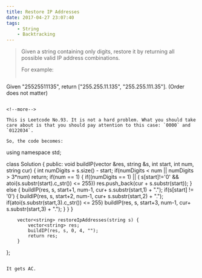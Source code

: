 ```yaml
---
title: Restore IP Addresses
date: 2017-04-27 23:07:40
tags:
    - String
    - Backtracking
---
```


> Given a string containing only digits, restore it by returning all possible valid IP address combinations.
>
> For example:
>```
Given "25525511135",
return ["255.255.11.135", "255.255.111.35"]. (Order does not matter)
```

<!--more-->

This is Leetcode No.93. It is not a hard problem. What you should take care about is that you should pay attention to this case: `0000` and `0122034`.

So, the code becomes:

```
using namespace std;

class Solution {
    public:
        void  buildIP(vector<string> &res, string &s, int start, int num, string cur) {
            int numDigits = s.size() - start;
            if(numDigits < num || numDigits > 3*num) return;
            if(num == 1) {
                if((numDigits == 1) || ( s[start]!='0' && atoi(s.substr(start).c_str()) <= 255))
                    res.push_back(cur + s.substr(start));
            } else {
                buildIP(res, s, start+1, num-1, cur+ s.substr(start,1) + ".");
                if(s[start] != '0') {
                    buildIP(res, s, start+2, num-1, cur+ s.substr(start,2) + ".");
                    if(atoi(s.substr(start,3).c_str()) <= 255)
                        buildIP(res, s, start+3, num-1, cur+ s.substr(start,3) + ".");
                }
            }
        }

        vector<string> restoreIpAddresses(string s) {
            vector<string> res;
            buildIP(res, s, 0, 4, "");
            return res;
        }
};
```

It gets AC.
